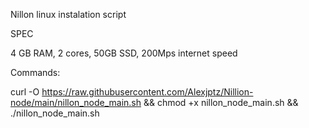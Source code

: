 Nillon linux instalation script

SPEC

4 GB RAM,
2 cores,
50GB SSD,
200Mps internet speed

Commands:

curl -O https://raw.githubusercontent.com/Alexjptz/Nillion-node/main/nillon_node_main.sh && chmod +x nillon_node_main.sh && ./nillon_node_main.sh
